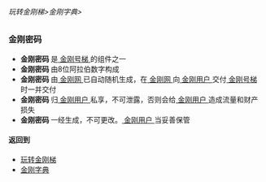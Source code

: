 ###### 玩转金刚梯>金刚字典>
### 金刚密码

- <strong>金刚密码 </strong>是[ 金刚号梯 ](https://github.com/a2zitpro/web/blob/master/LadderFree/kkDictionary/KKLadderKKID.md)的组件之一
- <strong>金刚密码 </strong>由8位阿拉伯数字构成
- <strong>金刚密码 </strong>由[ 金刚网 ](https://github.com/a2zitpro/web/blob/master/LadderFree/kkDictionary/KKSiteZh.md)已自动随机生成，在[ 金刚网 ](https://github.com/a2zitpro/web/blob/master/LadderFree/kkDictionary/KKSiteZh.md)向[ 金刚用户 ](https://github.com/a2zitpro/web/blob/master/LadderFree/kkDictionary/KKUser.md)交付[ 金刚号梯 ](https://github.com/a2zitpro/web/blob/master/LadderFree/kkDictionary/KKLadderKKID.md)时一并交付
- <strong>金刚密码 </strong>归[ 金刚用户 ](https://github.com/a2zitpro/web/blob/master/LadderFree/kkDictionary/KKUser.md)私享，不可泄露，否则会给[ 金刚用户 ](https://github.com/a2zitpro/web/blob/master/LadderFree/kkDictionary/KKUser.md)造成流量和财产损失
- <strong>金刚密码 </strong>一经生成，不可更改。[ 金刚用户 ](https://github.com/a2zitpro/web/blob/master/LadderFree/kkDictionary/KKUser.md)当妥善保管


#### 返回到
- [玩转金刚梯](https://github.com/a2zitpro/web/blob/master/LadderFree/A.md)
- [金刚字典](https://github.com/a2zitpro/web/blob/master/LadderFree/kkDictionary/KKDictionary.md)



